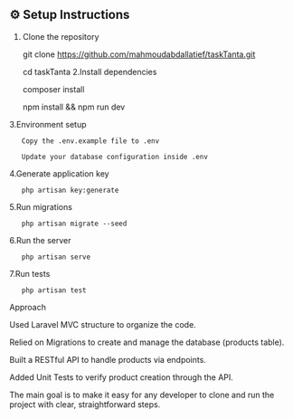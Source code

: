 

## ⚙️ Setup Instructions

   1. Clone the repository

       git clone https://github.com/mahmoudabdallatief/taskTanta.git
      
       cd taskTanta
   2.Install dependencies

       composer install
      
       npm install && npm run dev
      
   3.Environment setup

       Copy the .env.example file to .env
      
       Update your database configuration inside .env
       
   4.Generate application key

       php artisan key:generate
       
   5.Run migrations

       php artisan migrate --seed
       
   6.Run the server

       php artisan serve
       
   7.Run tests

       php artisan test
       
   
   Approach
   
   Used Laravel MVC structure to organize the code.
   
   Relied on Migrations to create and manage the database (products table).
   
   Built a RESTful API to handle products via endpoints.
   
   Added Unit Tests to verify product creation through the API.
   
   The main goal is to make it easy for any developer to clone and run the project with clear, straightforward steps.
   

       
       
